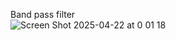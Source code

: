 Band pass filter 
</br>
![Screen Shot 2025-04-22 at 0 01 18](https://github.com/user-attachments/assets/e47ee069-1f65-4494-b469-5d772cb50d2e)

